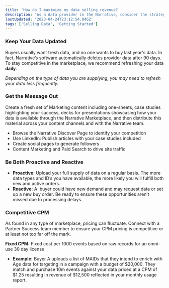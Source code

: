 ```yaml
---
title: 'How do I maximize my data selling revenue?'
description: 'As a data provider in the Narrative, consider the strategies listed below to maximize your data sales.'
lastUpdated: '2023-04-24T23:12:54.846Z'
tags: ['Selling Data', 'Getting Started']
---
```

### **Keep Your Data Updated**

Buyers usually want fresh data, and no one wants to buy last year's data. In fact, Narrative’s software automatically deletes provider data after 90 days. To stay competitive in the marketplace, we recommend refreshing your data **daily**.

_Depending on the type of data you are supplying, you may need to refresh your data less frequently._

### **Get the Message Out**

Create a fresh set of Marketing content including one-sheets, case studies highlighting your success, decks for presentations showcasing how your data is available through the Narrative Marketplace, and then distribute this material across your content channels and with the Narrative team.

*   Browse the Narrative Discover Page to identify your competition
*   Use LinkedIn: Publish articles with your case studies included
*   Create social pages to generate followers
*   Content Marketing and Paid Search to drive site traffic

### **Be Both Proactive and Reactive**

*   **Proactive:** Upload your full supply of data on a regular basis. The more data types and ID’s you have available, the more likely you will fulfill both new and active orders.
*   **Reactive:** A  buyer could have new demand and may request data or set up a new buy order. Be ready to ensure these opportunities aren’t missed due to processing delays.

### **Competitive CPM**

As found in any type of marketplace, pricing can fluctuate. Connect with a Partner Success team member to ensure your CPM pricing is competitive or at least not too far off the mark.

**Fixed CPM:** Fixed cost per 1000 events based on raw records for an omni-use 30 day license

*   **Example:** Buyer A uploads a list of MAIDs that they intend to enrich with Age data for targeting in a campaign with a budget of $20,000. They match and purchase 10m events against your data priced at a CPM of $1.25 resulting in revenue of $12,500 reflected in your monthly usage report.
